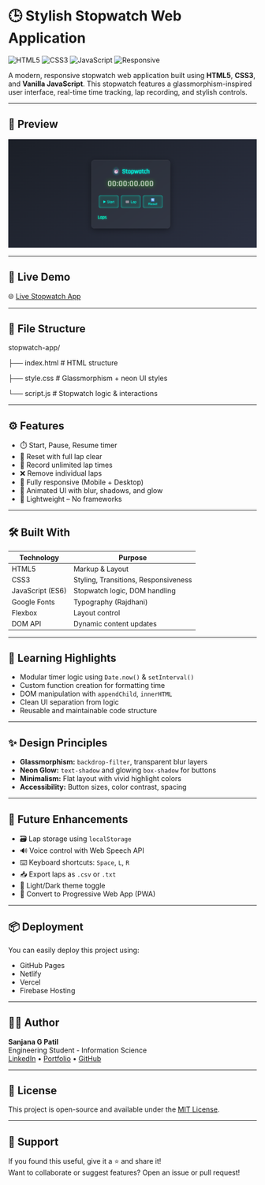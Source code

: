 # 🕒 Stylish Stopwatch Web Application

![HTML5](https://img.shields.io/badge/HTML5-E34F26?style=flat-square&logo=html5&logoColor=white)
![CSS3](https://img.shields.io/badge/CSS3-1572B6?style=flat-square&logo=css3&logoColor=white)
![JavaScript](https://img.shields.io/badge/JavaScript-F7DF1E?style=flat-square&logo=javascript&logoColor=black)
![Responsive](https://img.shields.io/badge/Responsive-Yes-blue?style=flat-square)

A modern, responsive stopwatch web application built using **HTML5**, **CSS3**, and **Vanilla JavaScript**. This stopwatch features a glassmorphism-inspired user interface, real-time time tracking, lap recording, and stylish controls.

---

## 📸 Preview

![Stopwatch UI Preview](https://github.com/sanjanagpatil/PRODIGY_WD_02/blob/b69d14bbdf2217d0f227a8e477e7e732d02a2f61/preview%20image.png)


---

## 🚀 Live Demo

🌐 [Live Stopwatch App](https://sanjanagpatil.github.io/PRODIGY_WD_02/)



---

## 📂 File Structure 

stopwatch-app/

├── index.html # HTML structure

├── style.css # Glassmorphism + neon UI styles

└── script.js # Stopwatch logic & interactions


---

## ⚙️ Features

- ⏱️ Start, Pause, Resume timer
- 🔄 Reset with full lap clear
- 📝 Record unlimited lap times
- ❌ Remove individual laps
- 📱 Fully responsive (Mobile + Desktop)
- 💎 Animated UI with blur, shadows, and glow
- 🧠 Lightweight – No frameworks

---

## 🛠️ Built With

| Technology      | Purpose                          |
|----------------|----------------------------------|
| HTML5           | Markup & Layout                 |
| CSS3            | Styling, Transitions, Responsiveness |
| JavaScript (ES6)| Stopwatch logic, DOM handling   |
| Google Fonts    | Typography (Rajdhani)           |
| Flexbox         | Layout control                  |
| DOM API         | Dynamic content updates         |

---

## 🧠 Learning Highlights

- Modular timer logic using `Date.now()` & `setInterval()`
- Custom function creation for formatting time
- DOM manipulation with `appendChild`, `innerHTML`
- Clean UI separation from logic
- Reusable and maintainable code structure

---

## ✨ Design Principles

- **Glassmorphism:** `backdrop-filter`, transparent blur layers
- **Neon Glow:** `text-shadow` and glowing `box-shadow` for buttons
- **Minimalism:** Flat layout with vivid highlight colors
- **Accessibility:** Button sizes, color contrast, spacing

---

## 🧰 Future Enhancements

- 🗃️ Lap storage using `localStorage`
- 🔊 Voice control with Web Speech API
- ⌨️ Keyboard shortcuts: `Space`, `L`, `R`
- 📥 Export laps as `.csv` or `.txt`
- 🌙 Light/Dark theme toggle
- 📱 Convert to Progressive Web App (PWA)

---

## 📦 Deployment

You can easily deploy this project using:

- GitHub Pages
- Netlify
- Vercel
- Firebase Hosting

---

## 👩‍💻 Author

**Sanjana G Patil**  
Engineering Student - Information Science  
[LinkedIn](https://www.linkedin.com/) • [Portfolio](#) • [GitHub](https://github.com/your-username)

---

## 📄 License

This project is open-source and available under the [MIT License](LICENSE).

---

## 🙌 Support

If you found this useful, give it a ⭐️ and share it!  
Want to collaborate or suggest features? Open an issue or pull request!

